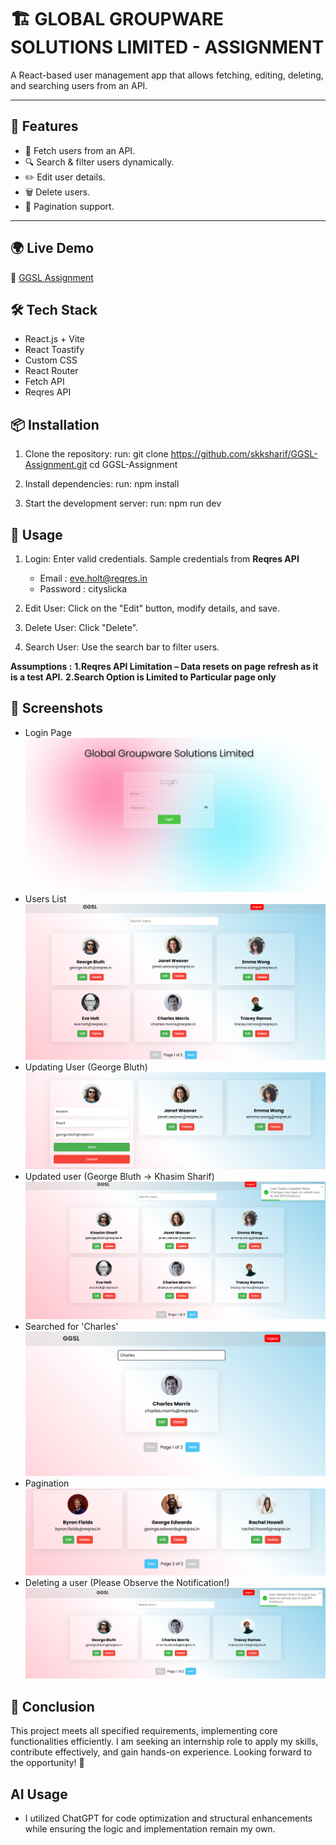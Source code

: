 # 🏗️ GLOBAL GROUPWARE SOLUTIONS LIMITED - ASSIGNMENT
A React-based user management app that allows fetching, editing, deleting, and searching users from an API.

---

## 🚀 Features
- 📄 Fetch users from an API.
- 🔍 Search & filter users dynamically.
- ✏️ Edit user details.
- 🗑️ Delete users.
- 📌 Pagination support.

---

## 🌍 Live Demo  
🔗 [GGSL Assignment](https://ggsl-assignment-nine.vercel.app)

## 🛠️ Tech Stack
- React.js + Vite
- React Toastify
- Custom CSS 
- React Router
- Fetch API
- Reqres API

## 📦 Installation
1. Clone the repository:
   run:
   git clone https://github.com/skksharif/GGSL-Assignment.git
   cd GGSL-Assignment

2. Install dependencies:
   run:
   npm install

3. Start the development server:
   run:
   npm run dev

## 🔧 Usage

1. Login: Enter valid credentials.
   Sample credentials from **Reqres API**
   - Email : eve.holt@reqres.in
   - Password : cityslicka

2. Edit User: Click on the "Edit" button, modify details, and save.

3. Delete User: Click "Delete".
 

4. Search User: Use the search bar to filter users.

 
 **Assumptions :**
               **1.Reqres API Limitation – Data resets on page refresh as it is a test API.**
               **2.Search Option is Limited to Particular page only**

## 📸 Screenshots
- Login Page
![alt text](/screenshots/image.png)
- Users List
![alt text](/screenshots/image-1.png)
- Updating User (George Bluth)
![alt text](/screenshots/image-2.png)
- Updated user (George Bluth -> Khasim Sharif)
![alt text](/screenshots/image-3.png)
- Searched for 'Charles'
![alt text](/screenshots/image-4.png)
- Pagination
![alt text](/screenshots/image-5.png)
- Deleting a user (Please Observe the Notification!)
![alt text](/screenshots/image-6.png)

## 🎯 Conclusion
This project meets all specified requirements, implementing core functionalities efficiently. I am seeking an internship role to apply my skills, contribute effectively, and gain hands-on experience. Looking forward to the opportunity! 🚀

## AI Usage
 - I utilized ChatGPT for code optimization and structural enhancements while ensuring the logic and implementation remain my own.